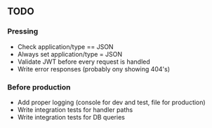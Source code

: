 ## TODO

### Pressing
- Check application/type == JSON
- Always set application/type = JSON
- Validate JWT before every request is handled
- Write error responses (probably ony showing 404's)

### Before production
- Add proper logging (console for dev and test, file for production)
- Write integration tests for handler paths
- Write integration tests for DB queries